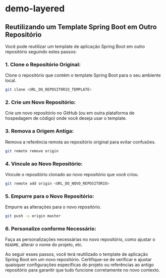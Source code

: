 # demo-layered

## Reutilizando um Template Spring Boot em Outro Repositório

Você pode reutilizar um template de aplicação Spring Boot em outro repositório seguindo estes passos:

### 1. Clone o Repositório Original:

Clone o repositório que contém o template Spring Boot para o seu ambiente local.

```bash
git clone <URL_DO_REPOSITORIO_TEMPLATE>
```

### 2. Crie um Novo Repositório:

Crie um novo repositório no GitHub (ou em outra plataforma de hospedagem de código) onde você deseja usar o template.

### 3. Remova a Origem Antiga:

Remova a referência remota ao repositório original para evitar confusões.

```bash
git remote remove origin
```

### 4. Vincule ao Novo Repositório:

Vincule o repositório clonado ao novo repositório que você criou.

```bash
git remote add origin <URL_DO_NOVO_REPOSITORIO>
```

### 5. Empurre para o Novo Repositório:

Empurre as alterações para o novo repositório.

```bash
git push -u origin master
```

### 6. Personalize conforme Necessário:

Faça as personalizações necessárias no novo repositório, como ajustar o `README`, alterar o nome do projeto, etc.

Ao seguir esses passos, você terá reutilizado o template de aplicação Spring Boot em um novo repositório. Certifique-se de verificar e ajustar quaisquer configurações específicas do projeto ou referências ao antigo repositório para garantir que tudo funcione corretamente no novo contexto.
